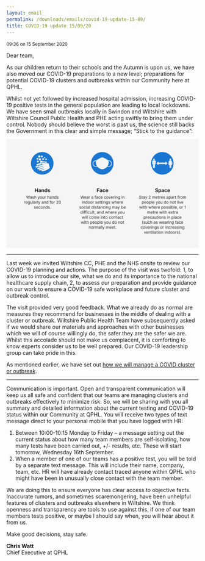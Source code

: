 ```yaml
---
layout: email
permalink: /downloads/emails/covid-19-update-15-09/
title: COVID-19 update 15/09/20
---
```


<small>09:36 on 15 September 2020</small>

Dear team,

As our children return to their schools and the Autumn is upon us, we have also moved our COVID-19 preparations to a new level; preparations for potential COVID-19 clusters and outbreaks within our Community here at QPHL.

Whilst not yet followed by increased hospital admission, increasing COVID-19 positive tests in the general population are leading to local lockdowns. We have seen small outbreaks locally in Swindon and Wiltshire with Wiltshire Council Public Health and PHE acting swiftly to bring them under control. Nobody should believe the worst is past us, the science still backs the Government in this clear and simple message; “Stick to the guidance”:

<img src="/images/hands-face-space.png" alt="Hands: wash your hands regularly. Face: Wear a face covering in indoor settings where social distancing may be difficult, and where you will come into contact with people you do not normally meet. Space: Stay 2 metres apart from people you do not live with where possible, or 1 metre with extra precautions in place (such as wearing face coverings or increasing ventilation indoors).">

---

Last week we invited Wiltshire CC, PHE and the NHS onsite to review our COVID-19 planning and actions. The purpose of the visit was twofold: 1, to allow us to introduce our site, what we do and its importance to the national healthcare supply chain, 2, to assess our preparation and provide guidance on our work to ensure a COVID-19 safe workplace and future cluster and outbreak control.

The visit provided very good feedback. What we already do as normal are measures they recommend for businesses in the middle of dealing with a cluster or outbreak. Wiltshire Public Health Team have subsequently asked if we would share our materials and approaches with other businesses which we will of course willingly do, the safer they are the safer we are. Whilst this accolade should not make us complacent, it is comforting to know experts consider us to be well prepared. Our COVID-19 leadership group can take pride in this.

As mentioned earlier, we have set out [how we will manage a COVID cluster or outbreak](/downloads/qphl-covid-19-outbreak-response.pdf).

---

Communication is important. Open and transparent communication will keep us all safe and confident that our teams are managing clusters and outbreaks effectively to minimize risk. So, we will be sharing with you all summary and detailed information about the current testing and COVID-19 status within our Community at QPHL. You will receive two types of text message direct to your personal mobile that you have logged with HR:

1. Between 10:00-10:15 Monday to Friday – a message setting out the current status about how many team members are self-isolating, how many tests have been carried out, +/- results, etc. These will start tomorrow, Wednesday 16th September.
1. When a member of one of our teams has a positive test, you will be told by a separate text message. This will include their name, company, team, etc. HR will have already contact traced anyone within QPHL who might have been in unusually close contact with the team member.

We are doing this to ensure everyone has clear access to objective facts. Inaccurate rumors, and sometimes scaremongering, have been unhelpful features of clusters and outbreaks elsewhere in Wiltshire. We think openness and transparency are tools to use against this, if one of our team members tests positive, or maybe I should say when, you will hear about it from us.

Make good decisions, stay safe.

**Chris Watt**<br>
Chief Executive at QPHL